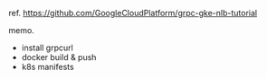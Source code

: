 ref. https://github.com/GoogleCloudPlatform/grpc-gke-nlb-tutorial

memo.
- install grpcurl
- docker build & push
- k8s manifests
